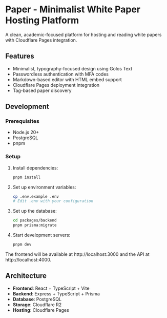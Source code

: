 # Paper - Minimalist White Paper Hosting Platform

A clean, academic-focused platform for hosting and reading white papers with Cloudflare Pages integration.

## Features

- Minimalist, typography-focused design using Golos Text
- Passwordless authentication with MFA codes
- Markdown-based editor with HTML embed support
- Cloudflare Pages deployment integration
- Tag-based paper discovery

## Development

### Prerequisites

- Node.js 20+
- PostgreSQL
- pnpm

### Setup

1. Install dependencies:
   ```bash
   pnpm install
   ```

2. Set up environment variables:
   ```bash
   cp .env.example .env
   # Edit .env with your configuration
   ```

3. Set up the database:
   ```bash
   cd packages/backend
   pnpm prisma:migrate
   ```

4. Start development servers:
   ```bash
   pnpm dev
   ```

The frontend will be available at http://localhost:3000 and the API at http://localhost:4000.

## Architecture

- **Frontend**: React + TypeScript + Vite
- **Backend**: Express + TypeScript + Prisma
- **Database**: PostgreSQL
- **Storage**: Cloudflare R2
- **Hosting**: Cloudflare Pages